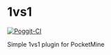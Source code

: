 # 1vs1

[![Poggit-CI](https://poggit.pmmp.io/ci.shield/CzechPMDevs/1vs1/1vs1)](https://poggit.pmmp.io/ci/CzechPMDevs/1vs1/1vs1)


Simple 1vs1 plugin for PocketMine
